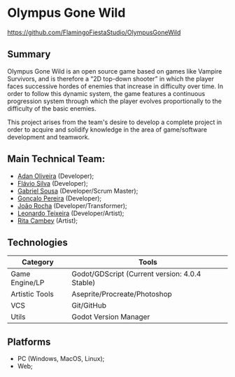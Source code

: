 # Olympus Gone Wild

https://github.com/FlamingoFiestaStudio/OlympusGoneWild

## Summary

Olympus Gone Wild is an open source game based on games like Vampire Survivors, and is therefore a “2D top-down shooter” in which the player faces successive hordes of enemies that increase in difficulty over time. In order to follow this dynamic system, the game features a continuous progression system through which the player evolves proportionally to the difficulty of the basic enemies.

This project arises from the team's desire to develop a complete project in order to acquire and solidify knowledge in the area of game/software development and teamwork.

## Main Technical Team:

- [Adan Oliveira](https://github.com/Adan0k) (Developer);
- [Flávio Silva](https://github.com/201flaviosilva) (Developer);
- [Gabriel Sousa](https://github.com/Gabriel-Sous-a) (Developer/Scrum Master);
- [Gonçalo Pereira](https://github.com/Goncalo-FP) (Developer);
- [João Rocha](https://github.com/Rocha1313) (Developer/Transformer);
- [Leonardo Teixeira](https://github.com/LeoHabs) (Developer/Artist);
- [Rita Cambey](https://www.instagram.com/ritta_cambey/) (Artist);


## Technologies

| Category       | Tools                                          |
| -------------- | ---------------------------------------------- |
| Game Engine/LP | Godot/GDScript (Current version: 4.0.4 Stable) |
| Artistic Tools | Aseprite/Procreate/Photoshop                   |
| VCS            | Git/GitHub                                     |
| Utils          | Godot Version Manager                          |

## Platforms

- PC (Windows, MacOS, Linux);
- Web;
